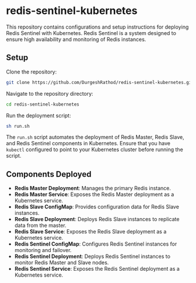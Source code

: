 # redis-sentinel-kubernetes

This repository contains configurations and setup instructions for deploying Redis Sentinel with Kubernetes. Redis Sentinel is a system designed to ensure high availability and monitoring of Redis instances.

## Setup

Clone the repository:
```bash
git clone https://github.com/DurgeshRathod/redis-sentinel-kubernetes.git
```

Navigate to the repository directory:
```bash
cd redis-sentinel-kubernetes
```

Run the deployment script:
```bash
sh run.sh
```

The `run.sh` script automates the deployment of Redis Master, Redis Slave, and Redis Sentinel components in Kubernetes. Ensure that you have `kubectl` configured to point to your Kubernetes cluster before running the script.

## Components Deployed

- **Redis Master Deployment**: Manages the primary Redis instance.
- **Redis Master Service**: Exposes the Redis Master deployment as a Kubernetes service.
- **Redis Slave ConfigMap**: Provides configuration data for Redis Slave instances.
- **Redis Slave Deployment**: Deploys Redis Slave instances to replicate data from the master.
- **Redis Slave Service**: Exposes the Redis Slave deployment as a Kubernetes service.
- **Redis Sentinel ConfigMap**: Configures Redis Sentinel instances for monitoring and failover.
- **Redis Sentinel Deployment**: Deploys Redis Sentinel instances to monitor Redis Master and Slave nodes.
- **Redis Sentinel Service**: Exposes the Redis Sentinel deployment as a Kubernetes service.
